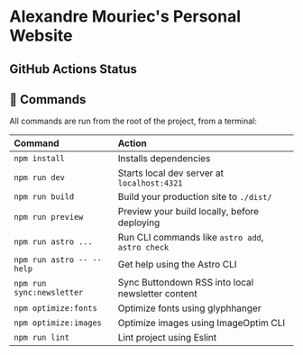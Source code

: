 # Alexandre Mouriec's Personal Website

## GitHub Actions Status

## 🧞 Commands

All commands are run from the root of the project, from a terminal:

| Command                     | Action                                                          |
| :-------------------------- | :-------------------------------------------------------------- |
| `npm install`               | Installs dependencies                                           |
| `npm run dev`               | Starts local dev server at `localhost:4321`                     |
| `npm run build`             | Build your production site to `./dist/`                         |
| `npm run preview`           | Preview your build locally, before deploying                    |
| `npm run astro ...`         | Run CLI commands like `astro add`, `astro check`                |
| `npm run astro -- --help`   | Get help using the Astro CLI                                    |
| `npm run sync:newsletter`   | Sync Buttondown RSS into local newsletter content                |
| `npm optimize:fonts`        | Optimize fonts using glyphhanger                                |
| `npm optimize:images`       | Optimize images using ImageOptim CLI                            |
| `npm run lint`              | Lint project using Eslint                                       |
